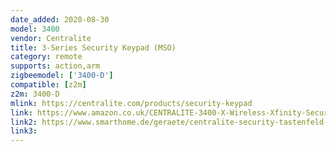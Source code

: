 ```yaml
---
date_added: 2020-08-30
model: 3400
vendor: Centralite
title: 3-Series Security Keypad (MSO)
category: remote
supports: action,arm
zigbeemodel: ['3400-D']
compatible: [z2m]
z2m: 3400-D
mlink: https://centralite.com/products/security-keypad
link: https://www.amazon.co.uk/CENTRALITE-3400-X-Wireless-Xfinity-Security/dp/B019AV09DW
link2: https://www.smarthome.de/geraete/centralite-security-tastenfeld-weiss
link3: 
---
```

